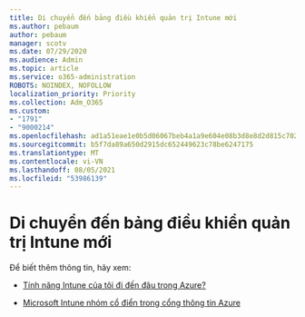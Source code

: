 ```yaml
---
title: Di chuyển đến bảng điều khiển quản trị Intune mới
ms.author: pebaum
author: pebaum
manager: scotv
ms.date: 07/29/2020
ms.audience: Admin
ms.topic: article
ms.service: o365-administration
ROBOTS: NOINDEX, NOFOLLOW
localization_priority: Priority
ms.collection: Adm_O365
ms.custom:
- "1791"
- "9000214"
ms.openlocfilehash: ad1a51eae1e0b5d06067beb4a1a9e604e08b3d8e8d2d815c702c6ab05668dc9f
ms.sourcegitcommit: b5f7da89a650d2915dc652449623c78be6247175
ms.translationtype: MT
ms.contentlocale: vi-VN
ms.lasthandoff: 08/05/2021
ms.locfileid: "53986139"
---
```

# <a name="moving-to-the-new-intune-admin-console"></a>Di chuyển đến bảng điều khiển quản trị Intune mới

Để biết thêm thông tin, hãy xem:

- [Tính năng Intune của tôi đi đến đâu trong Azure?](https://docs.microsoft.com/intune/ui-changes)

- [Microsoft Intune nhóm cổ điển trong cổng thông tin Azure](https://docs.microsoft.com/intune/groups-get-started)